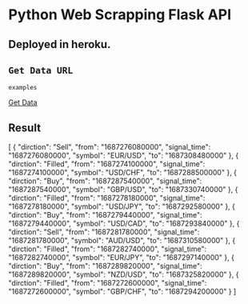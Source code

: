 # Python Web Scrapping Flask API

## Deployed in heroku.

## `Get Data URL`

`examples` 

[Get Data](https://scraping-api/get_data)

## Result
[
  {
    "dirction": "Sell", 
    "from": "1687276080000", 
    "signal_time": "1687276080000", 
    "symbol": "EUR/USD", 
    "to": "1687308480000"
  }, 
  {
    "dirction": "Filled", 
    "from": "1687274100000", 
    "signal_time": "1687274100000", 
    "symbol": "USD/CHF", 
    "to": "1687288500000"
  }, 
  {
    "dirction": "Buy", 
    "from": "1687287540000", 
    "signal_time": "1687287540000", 
    "symbol": "GBP/USD", 
    "to": "1687330740000"
  }, 
  {
    "dirction": "Filled", 
    "from": "1687278180000", 
    "signal_time": "1687278180000", 
    "symbol": "USD/JPY", 
    "to": "1687292580000"
  }, 
  {
    "dirction": "Buy", 
    "from": "1687279440000", 
    "signal_time": "1687279440000", 
    "symbol": "USD/CAD", 
    "to": "1687293840000"
  }, 
  {
    "dirction": "Sell", 
    "from": "1687281780000", 
    "signal_time": "1687281780000", 
    "symbol": "AUD/USD", 
    "to": "1687310580000"
  }, 
  {
    "dirction": "Filled", 
    "from": "1687282740000", 
    "signal_time": "1687282740000", 
    "symbol": "EUR/JPY", 
    "to": "1687297140000"
  }, 
  {
    "dirction": "Buy", 
    "from": "1687289820000", 
    "signal_time": "1687289820000", 
    "symbol": "NZD/USD", 
    "to": "1687325820000"
  }, 
  {
    "dirction": "Filled", 
    "from": "1687272600000", 
    "signal_time": "1687272600000", 
    "symbol": "GBP/CHF", 
    "to": "1687294200000"
  }
]